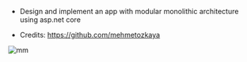 * Design and implement an app with modular monolithic architecture using asp.net core

* Credits: https://github.com/mehmetozkaya

![mm](https://github.com/user-attachments/assets/4e842b73-9ec5-4b95-81c4-f986c11edac7)

